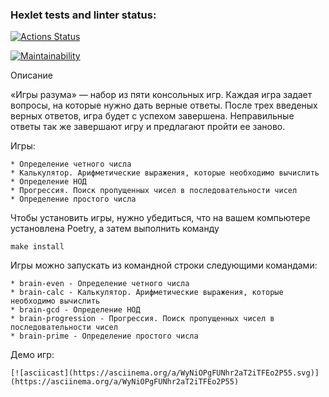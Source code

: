 ### Hexlet tests and linter status:
[![Actions Status](https://github.com/eaha90/python-project-49/actions/workflows/hexlet-check.yml/badge.svg)](https://github.com/eaha90/python-project-49/actions)

[![Maintainability](https://api.codeclimate.com/v1/badges/86f36ebddad41482df90/maintainability)](https://codeclimate.com/github/eaha90/python-project-49/maintainability)


Описание

«Игры разума» — набор из пяти консольных игр. Каждая игра задает вопросы, на которые нужно дать верные ответы. После трех введеных верных ответов, игра будет с успехом завершена. Неправильные ответы так же завершают игру и предлагают пройти ее заново.

Игры:

    * Определение четного числа
    * Калькулятор. Арифметические выражения, которые необходимо вычислить
    * Определение НОД
    * Прогрессия. Поиск пропущенных чисел в последовательности чисел
    * Определение простого числа

Чтобы установить игры, нужно убедиться, что на вашем компьютере установлена ​​Poetry, а затем выполнить команду

    make install
    
Игры можно запускать из командной строки следующими командами:
 
    * brain-even - Определение четного числа
    * brain-calc - Калькулятор. Арифметические выражения, которые необходимо вычислить
    * brain-gcd - Определение НОД
    * brain-progression - Прогрессия. Поиск пропущенных чисел в последовательности чисел
    * brain-prime - Определение простого числа
 

Демо игр:
        
    [![asciicast](https://asciinema.org/a/WyNiOPgFUNhr2aT2iTFEo2P55.svg)](https://asciinema.org/a/WyNiOPgFUNhr2aT2iTFEo2P55) 
        

